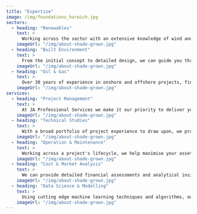 ```yaml
---
title: "Expertise"
image: /img/foundations_harwich.jpg
sectors:
  - heading: "Renewables"
    text: >
      Working across the sector with an extensive knowledge of wind and solar energy, discover how we can work with you to create a greener future.
    imageUrl: "/img/about-shade-grown.jpg"
  - heading: "Built Environment"
    text: >
      From the initial concept to detailed design, we can guide you through the whole project with our insights and experience.
    imageUrl: "/img/about-shade-grown.jpg"
  - heading: "Oil & Gas"
    text: >
      Over 30 years of experience in onshore and offshore projects, find out how we can assist your company.
    imageUrl: "/img/about-shade-grown.jpg"
services:
  - heading: "Project Management"
    text: >
      At JA Professional Services we make it our priority to deliver your project to your specific requirements on time and to budget.
    imageUrl: "/img/about-shade-grown.jpg"
  - heading: "Technical Studies"
    text: >
      With a broad portfolio of project experience to draw upon, we provide extensive independent technical services.
    imageUrl: "/img/about-shade-grown.jpg"
  - heading: "Operation & Maintenance"
    text: >
      Working across a project's lifecycle, we help maximise your asset's potential using bespoke systems and expertise.
    imageUrl: "/img/about-shade-grown.jpg"
  - heading: "Cost & Market Analysis"
    text: >
      We can provide detailed financial assessments and analytical insights to give your company a competetive edge.
    imageUrl: "/img/about-shade-grown.jpg"
  - heading: "Data Science & Modelling"
    text: >
      Using cutting edge machine learning techniques and algorithms, our experts make sense out of your big data.
    imageUrl: "/img/about-shade-grown.jpg"
---
```


